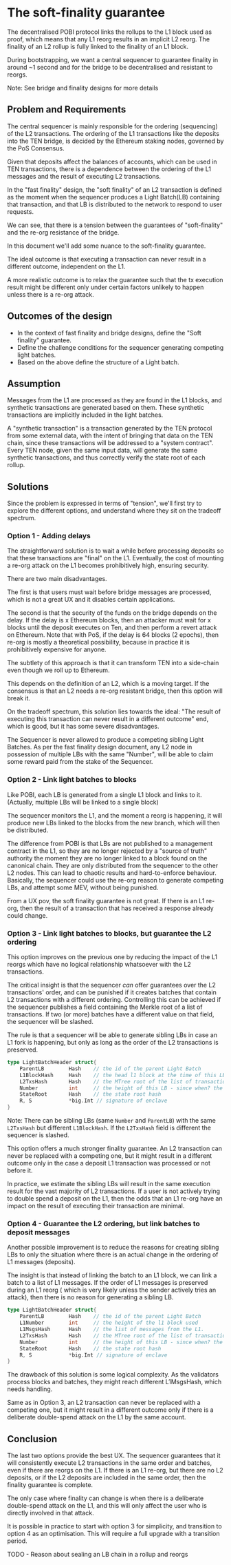 # The soft-finality guarantee 

The decentralised POBI protocol links the rollups to the L1 block used as proof, which means that any L1 reorg
results in an implicit L2 reorg. The finality of an L2 rollup is fully linked to the finality of an L1 block.

During bootstrapping, we want a central sequencer to guarantee finality in around ~1 second and for the bridge to be decentralised 
and resistant to reorgs.

Note: See bridge and finality designs for more details


## Problem and Requirements

The central sequencer is mainly responsible for the ordering (sequencing) of the L2 transactions.
The ordering of the L1 transactions like the deposits into the TEN bridge, is decided by the Ethereum staking nodes, 
governed by the PoS Consensus.

Given that deposits affect the balances of accounts, which can be used in TEN transactions, there is a dependence 
between the ordering of the L1 messages and the result of executing L2 transactions.

In the "fast finality" design, the "soft finality" of an L2 transaction is defined as the moment when the sequencer produces
a Light Batch(LB) containing that transaction, and that LB is distributed to the network to respond to user requests.

We can see, that there is a tension between the guarantees of "soft-finality" and the re-org resistance of the bridge.

In this document we'll add some nuance to the soft-finality guarantee.

The ideal outcome is that executing a transaction can never result in a different outcome, independent on the L1.

A more realistic outcome is to relax the guarantee such that the tx execution result might be different only under certain
factors unlikely to happen unless there is a re-org attack.


## Outcomes of the design

- In the context of fast finality and bridge designs, define the "Soft finality" guarantee.
- Define the challenge conditions for the sequencer generating competing light batches.
- Based on the above define the structure of a Light batch.

## Assumption

Messages from the L1 are processed as they are found in the L1 blocks, and synthetic transactions are generated based on them.
These synthetic transactions are implicitly included in the light batches.

A "synthetic transaction" is a transaction generated by the TEN protocol from some external data, with the intent of 
bringing that data on the TEN chain, since these transactions will be addressed to a "system contract".
Every TEN node, given the same input data, will generate the same synthetic transactions, and thus correctly verify 
the state root of each rollup.


## Solutions

Since the problem is expressed in terms of "tension", we'll first try to explore the different options, and
understand where they sit on the tradeoff spectrum.


### Option 1 - Adding delays

The straightforward solution is to wait a while before processing deposits so that these transactions are "final" on the L1.
Eventually, the cost of mounting a re-org attack on the L1 becomes prohibitively high, ensuring security.

There are two main disadvantages.

The first is that users must wait before bridge messages are processed, which is not a great UX and it disables certain applications. 

The second is that the security of the funds on the bridge depends on the delay. If the delay is x Ethereum blocks, then 
an attacker must wait for x blocks until the deposit executes on Ten, and then perform a revert attack on Ethereum.
Note that with PoS, if the delay is 64 blocks (2 epochs), then re-org is mostly a theoretical possibility, because in practice
it is prohibitively expensive for anyone. 

The subtlety of this approach is that it can transform TEN into a side-chain even though we roll up to Ethereum.

This depends on the definition of an L2, which is a moving target. If the consensus is that an L2 needs a re-org resistant
bridge, then this option will break it.

On the tradeoff spectrum, this solution lies towards the ideal: "The result of executing this transaction can never result in a different outcome" end,
which is good, but it has some severe disadvantages.

The Sequencer is never allowed to produce a competing sibling Light Batches. As per the fast finality design document, 
any L2 node in possession of multiple LBs with the same "Number", will be able to claim some reward paid from the 
stake of the Sequencer.

### Option 2 - Link light batches to blocks

Like POBI, each LB is generated from a single L1 block and links to it. (Actually, multiple LBs will be linked to a single block)

The sequencer monitors the L1, and the moment a reorg is happening, it will produce new LBs linked to the blocks from 
the new branch, which will then be distributed.

The difference from POBI is that LBs are not published to a management contract in the L1, so they are no longer rejected 
by a "source of truth" authority the moment they are no longer linked to a block found on the canonical chain. 
They are only distributed from the sequencer to the other L2 nodes.
This can lead to chaotic results and hard-to-enforce behaviour. Basically, the sequencer could use the re-org reason to generate competing LBs,
and attempt some MEV, without being punished.

From a UX pov, the soft finality guarantee is not great. If there is an L1 re-org, then the result of a transaction that
has received a response already could change.


### Option 3 - Link light batches to blocks, but guarantee the L2 ordering

This option improves on the previous one by reducing the impact of the L1 reorgs which have no logical relationship 
whatsoever with the L2 transactions.

The critical insight is that the sequencer *can* offer guarantees over the L2 transactions' order, and can be punished if
it creates batches that contain L2 transactions with a different ordering.
Controlling this can be achieved if the sequencer publishes a field containing the Merkle root of a list of transactions.
If two (or more) batches have a different value on that field, the sequencer will be slashed.

The rule is that a sequencer will be able to generate sibling LBs in case an L1 fork is happening, but only as long as the 
order of the L2 transactions is preserved.

```go
type LightBatchHeader struct{
	ParentLB        Hash    // the id of the parent Light Batch
	L1BlockHash     Hash    // the head l1 block at the time of this LB
	L2TxsHash       Hash    // the MTree root of the list of transactions
	Number          int     // the height of this LB - since when? the latest L1 block, the latest rollup, the beginning?
	StateRoot       Hash    // the state root hash
	R, S            *big.Int // signature of enclave
}
```

Note: There can be sibling LBs (same `Number` and `ParentLB`) with the same `L2TxsHash` but different `L1BlockHash`.
If the `L2TxsHash` field is different the sequencer is slashed.

This option offers a much stronger finality guarantee. An L2 transaction can never be replaced with a competing one, 
but it might result in a different outcome only in the case a deposit L1 transaction was processed or not before it.

In practice, we estimate the sibling LBs will result in the same execution result for the vast majority of L2 transactions. 
If a user is not actively trying to double spend a deposit on the L1, then the odds that an L1 re-org have an impact
on the result of executing their transaction are minimal. 


### Option 4 - Guarantee the L2 ordering, but link batches to deposit messages

Another possible improvement is to reduce the reasons for creating sibling LBs to only the situation where
there is an actual change in the ordering of L1 messages (deposits).

The insight is that instead of linking the batch to an L1 block, we can link a batch to a list of L1 messages.
If the order of L1 messages is preserved during an L1 reorg ( which is very likely unless the sender actively
tries an attack), then there is no reason for generating a sibling LB.

```go
type LightBatchHeader struct{
	ParentLB        Hash    // the id of the parent Light Batch
	L1Number        int     // the height of the l1 block used 
	L1MsgsHash      Hash    // the list of messages from the L1.
	L2TxsHash       Hash    // the MTree root of the list of transactions
	Number          int     // the height of this LB - since when? the latest L1 block, the latest rollup, the beginning?
	StateRoot       Hash    // the state root hash
	R, S            *big.Int // signature of enclave
}
```

The drawback of this solution is some logical complexity. As the validators process blocks and batches, they might reach different L1MsgsHash, which needs handling.

Same as in Option 3, an L2 transaction can never be replaced with a competing one, but it might result in a different outcome only if there is a deliberate
double-spend attack on the L1 by the same account.  

## Conclusion

The last two options provide the best UX.
The sequencer guarantees that it will consistently execute L2 transactions in the same order and batches, even if there are reorgs on the L1.
If there is an L1 re-org, but there are no L2 deposits, or if the L2 deposits are included in the same order, then the finality guarantee is complete.

The only case where finality can change is when there is a deliberate double-spend attack on the L1, and this will only affect
the user who is directly involved in that attack.

It is possible in practice to start with option 3 for simplicity, and transition to option 4 as an optimisation. 
This will require a full upgrade with a transition period.


TODO - Reason about sealing an LB chain in a rollup and reorgs


